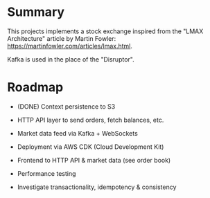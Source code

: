 # Summary

This projects implements a stock exchange inspired from the "LMAX Architecture" article by Martin Fowler: https://martinfowler.com/articles/lmax.html.

Kafka is used in the place of the "Disruptor".

# Roadmap

- (DONE) Context persistence to S3

- HTTP API layer to send orders, fetch balances, etc.
- Market data feed via Kafka + WebSockets
- Deployment via AWS CDK (Cloud Development Kit)
- Frontend to HTTP API & market data (see order book)
- Performance testing
- Investigate transactionality, idempotency & consistency